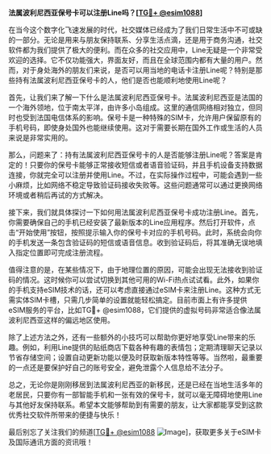 **法属波利尼西亚保号卡可以注册Line吗？[[TG💪+ @esim1088](https://t.me/s/esim1088)]**

在当今这个数字化飞速发展的时代，社交媒体已经成为了我们日常生活中不可或缺的一部分。无论是用来与朋友保持联系、分享生活点滴，还是用于商务沟通，社交软件都为我们提供了极大的便利。而在众多的社交应用中，Line无疑是一个非常受欢迎的选择。它不仅功能强大，界面友好，而且在全球范围内都有大量的用户。然而，对于身处海外的朋友们来说，是否可以用当地的电话卡注册Line呢？特别是那些持有法属波利尼西亚保号卡的人，他们是否也能顺利地使用Line呢？

首先，让我们来了解一下什么是法属波利尼西亚保号卡。法属波利尼西亚是法国的一个海外领地，位于南太平洋，由许多小岛组成。这里的通信网络相对独立，但同时也受到法国电信体系的影响。保号卡是一种特殊的SIM卡，允许用户保留原有的手机号码，即使身处国外也能继续使用。这对于需要长期在国外工作或生活的人员来说是非常实用的。

那么，问题来了：持有法属波利尼西亚保号卡的人是否能够注册Line呢？答案是肯定的！只要你的保号卡能够正常接收短信或者语音验证码，并且手机设备支持数据连接，你就完全可以注册并使用Line。不过，在实际操作过程中，可能会遇到一些小麻烦，比如网络不稳定导致验证码接收失败等。这些问题通常可以通过更换网络环境或者稍后再试的方式解决。

接下来，我们就具体探讨一下如何用法属波利尼西亚保号卡成功注册Line。首先，你需要确保自己的手机已经安装了最新版本的Line应用程序。然后打开软件，点击“开始使用”按钮，按照提示输入你的保号卡对应的手机号码。此时，系统会向你的手机发送一条包含验证码的短信或语音信息。收到验证码后，将其准确无误地填入指定位置即可完成注册流程。

值得注意的是，在某些情况下，由于地理位置的原因，可能会出现无法接收到验证码的情况。这时候你可以尝试切换到其他可用的Wi-Fi热点试试看。此外，如果你的手机支持eSIM技术的话，还可以考虑直接通过eSIM卡来注册Line。这种方式无需实体SIM卡槽，只需几步简单的设置就能轻松搞定。目前市面上有许多提供eSIM服务的平台，比如TG💪+ @esim1088，它们提供的虚拟号码非常适合像法属波利尼西亚这样的偏远地区使用。

除了上述方法之外，还有一些额外的小技巧可以帮助你更好地享受Line带来的乐趣。例如，利用Line提供的贴纸商店下载各种有趣的表情包；定期清理聊天记录以节省存储空间；设置自动更新功能以便及时获取新版本特性等等。当然啦，最重要的一点还是要保护好自己的账号安全，避免泄露个人信息给不法分子。

总之，无论你是刚刚移居到法属波利尼西亚的新移民，还是已经在当地生活多年的老居民，只要你有一部智能手机和一张有效的保号卡，就可以毫无障碍地使用Line与其他好友保持联系。希望本文能够帮助到有需要的朋友，让大家都能享受到这款优秀社交软件所带来的便捷与快乐！

最后别忘了关注我们的频道[[TG💪+ @esim1088](https://t.me/s/esim1088) ![Image](https://i.postimg.cc/4NQfJmqS/Snipaste-2025-05-13-00-14-12.png)]，获取更多关于eSIM卡及国际通讯方面的资讯哦！